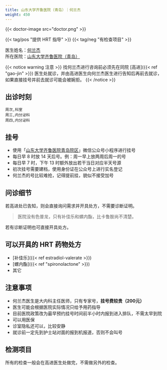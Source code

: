 ```yaml
---
title: 山东大学齐鲁医院（青岛）｜何兰杰
weight: 450
---
```


{{< doctor-image src="doctor.png" >}}

{{< tag/pos "提供 HRT 指导" >}} {{< tag/neg "有检查项目" >}}

医生姓名：[何兰杰](https://www.qlyyqd.com/expert/2024/pnelLMeK.html)\
所在医院：[山东大学齐鲁医院（青岛）](https://qlyyqd.com/)

{{< notice warning 注意 >}}
找何兰杰进行咨询前必须先在同院 [高进]({{< ref "gao-jin" >}}) 医生处就诊，并由高进医生向何兰杰医生进行告知后再前去就诊，如果直接挂号并前去就诊可能会被婉拒。
{{< /notice >}}

## 出诊时刻

```csv
周次,科室
周三,内分泌科
周四,内分泌科
```

## 挂号

- 使用「[山东大学齐鲁医院青岛院区](https://open.weixin.qq.com/qr/code?username=qlyyqd)」微信公众号小程序进行挂号
- 每日早 8 时放 14 天后号。例：周一早上放两周后周一的号
- 每日早 7 时，下午 13 时额外放出若干当日对应半天号源
- 初次挂号需要建档，使用身份证在公众号上进行实名登记
- 何兰杰的号比较难抢，记得提前挂，貌似不接受加号

## 问诊细节

若高进处已告知，则会直接询问需求并开具处方，不需要诊断证明。

> 医院没有色普龙，只有补佳乐和螺内酯，比卡鲁胺尚不清楚。

若有诊断证明也可直接开具处方。

## 可以开具的 HRT 药物处方

- [补佳乐]({{< ref estradiol-valerate >}})
- [螺内酯]({{< ref "spironolactone" >}})
- 其它

## 注意事项

- 何兰杰医生是大内科主任医师，只有专家号，**挂号费较贵（200元）**
- 医生可能会根据医院实际情况只给予用药指导
- 目前医院政策改为最早预约挂号时间前半小时内报到进入排队，不需太早到院
- 可以用医保
- 诊室隐私还可以，比较安静
- 就诊前一定先到护士站对面的报到机报道，否则不会叫号

## 检测项目

所有的检查一般会在高进医生处做完，不需做另外的检查。

